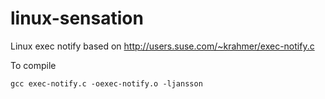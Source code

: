 linux-sensation
=================

Linux exec notify based on http://users.suse.com/~krahmer/exec-notify.c

To compile
```
gcc exec-notify.c -oexec-notify.o -ljansson
```
